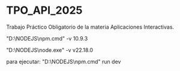 # TPO_API_2025
Trabajo Práctico Obligatorio de la materia Aplicaciones Interactivas.



"D:\NODEJS\npm.cmd" -v
10.9.3

"D:\NODEJS\node.exe" -v
v22.18.0


para ejecutar:
    "D:\NODEJS\npm.cmd" run dev
